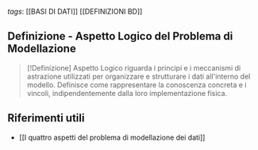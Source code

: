 *tags*: [[BASI DI DATI]] [[DEFINIZIONI BD]]

## Definizione - Aspetto Logico del Problema di Modellazione

> [!Definizione] Aspetto Logico
> riguarda i principi e i meccanismi di astrazione utilizzati per organizzare e strutturare i dati all'interno del modello. Definisce come rappresentare la conoscenza concreta e i vincoli, indipendentemente dalla loro implementazione fisica.

## Riferimenti utili

* [[I quattro aspetti del problema di modellazione dei dati]]